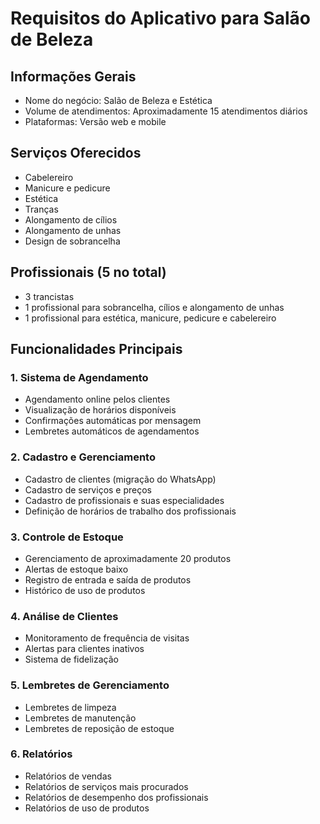 # Requisitos do Aplicativo para Salão de Beleza

## Informações Gerais
- Nome do negócio: Salão de Beleza e Estética
- Volume de atendimentos: Aproximadamente 15 atendimentos diários
- Plataformas: Versão web e mobile

## Serviços Oferecidos
- Cabelereiro
- Manicure e pedicure
- Estética
- Tranças
- Alongamento de cílios
- Alongamento de unhas
- Design de sobrancelha

## Profissionais (5 no total)
- 3 trancistas
- 1 profissional para sobrancelha, cílios e alongamento de unhas
- 1 profissional para estética, manicure, pedicure e cabelereiro

## Funcionalidades Principais

### 1. Sistema de Agendamento
- Agendamento online pelos clientes
- Visualização de horários disponíveis
- Confirmações automáticas por mensagem
- Lembretes automáticos de agendamentos

### 2. Cadastro e Gerenciamento
- Cadastro de clientes (migração do WhatsApp)
- Cadastro de serviços e preços
- Cadastro de profissionais e suas especialidades
- Definição de horários de trabalho dos profissionais

### 3. Controle de Estoque
- Gerenciamento de aproximadamente 20 produtos
- Alertas de estoque baixo
- Registro de entrada e saída de produtos
- Histórico de uso de produtos

### 4. Análise de Clientes
- Monitoramento de frequência de visitas
- Alertas para clientes inativos
- Sistema de fidelização

### 5. Lembretes de Gerenciamento
- Lembretes de limpeza
- Lembretes de manutenção
- Lembretes de reposição de estoque

### 6. Relatórios
- Relatórios de vendas
- Relatórios de serviços mais procurados
- Relatórios de desempenho dos profissionais
- Relatórios de uso de produtos
